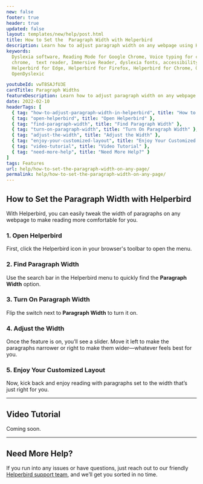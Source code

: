 ```yaml
---
new: false
footer: true
header: true
updated: false
layout: templates/new/help/post.html
title: How to Set the  Paragraph Width with Helperbird
description: Learn how to adjust paragraph width on any webpage using Helperbird. This guide helps you customize text layout to create a more comfortable reading experience.
keywords:
  Dyslexia software, Reading Mode for Google Chrome, Voice typing for chrome, Text to speech for
  chrome,  text reader, Immersive Reader, dyslexia fonts, accessibility software, dyslexia software,
  Helperbird for Edge, Helperbird for Firefox, Helperbird for Chrome, Opendyslexic for Chrome,
  OpenDyslexic

youtubeId: vwT8SAJfU3E
cardTitle: Paragraph Widths
featureDescription: Learn how to adjust paragraph width on any webpage using Helperbird. This guide helps you customize text layout to create a more comfortable reading experience.
date: 2022-02-10
headerTags: [
  { tag: "how-to-adjust-paragraph-width-in-helperbird", title: "How to Adjust Paragraph Width in Helperbird" },
  { tag: "open-helperbird", title: "Open Helperbird" },
  { tag: "find-paragraph-width", title: "Find Paragraph Width" },
  { tag: "turn-on-paragraph-width", title: "Turn On Paragraph Width" },
  { tag: "adjust-the-width", title: "Adjust the Width" },
  { tag: "enjoy-your-customized-layout", title: "Enjoy Your Customized Layout" },
  { tag: "video-tutorial", title: "Video Tutorial" },
  { tag: "need-more-help", title: "Need More Help?" }
]
tags: Features
url: help/how-to-set-the-paragraph-width-on-any-page/
permalink: help/how-to-set-the-paragraph-width-on-any-page/
---
```



## How to Set the  Paragraph Width with Helperbird

With Helperbird, you can easily tweak the width of paragraphs on any webpage to make reading more comfortable for you.

### 1. Open Helperbird

First, click the Helperbird icon in your browser's toolbar to open the menu.

### 2. Find Paragraph Width

Use the search bar in the Helperbird menu to quickly find the **Paragraph Width** option.

### 3. Turn On Paragraph Width

Flip the switch next to **Paragraph Width** to turn it on.

### 4. Adjust the Width

Once the feature is on, you’ll see a slider. Move it left to make the paragraphs narrower or right to make them wider—whatever feels best for you.

### 5. Enjoy Your Customized Layout

Now, kick back and enjoy reading with paragraphs set to the width that’s just right for you.

---

## Video Tutorial

Coming soon.

---

## Need More Help?

If you run into any issues or have questions, just reach out to our friendly [Helperbird support team](/support/), and we’ll get you sorted in no time.
